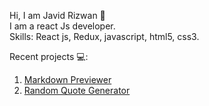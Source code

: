 Hi, I am Javid Rizwan 👋  
I am a react Js developer.  
Skills: React js, Redux, javascript, html5, css3. 
  
Recent projects 💻:
1. [Markdown Previewer](https://app.netlify.com/sites/view-markdown)
2. [Random Quote Generator](https://random-quote-maker.netlify.app/)

<!---
JavidRizwan/JavidRizwan is a ✨ special ✨ repository because its `README.md` (this file) appears on your GitHub profile.
You can click the Preview link to take a look at your changes.
--->
